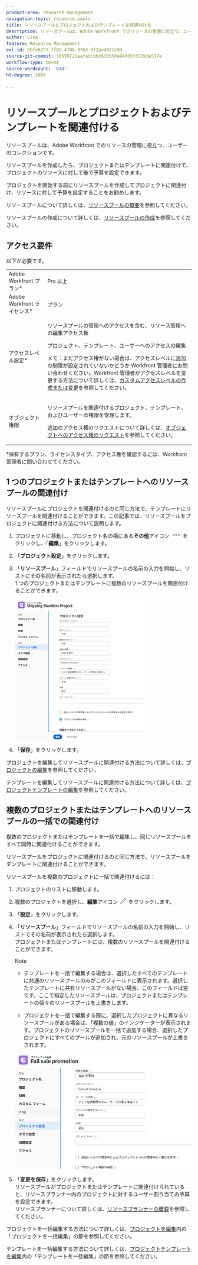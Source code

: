 ```yaml
---
product-area: resource-management
navigation-topic: resource-pools
title: リソースプールとプロジェクトおよびテンプレートを関連付ける
description: リソースプールは、Adobe Workfront でのリソースの管理に役立つ、ユーザーのコレクションです。
author: Lisa
feature: Resource Management
exl-id: bbfe8257-ff02-4f06-9763-3f2ae4871c9d
source-git-commit: 36599722aafadcbbc630650a94005fd73b3e517e
workflow-type: tm+mt
source-wordcount: '644'
ht-degree: 100%

---
```


# リソースプールとプロジェクトおよびテンプレートを関連付ける


<!-- drafted for bulk editing projects: keep this in yellow till this releases to ALL customers - May 1, 2023

Also - take out all the references to Preview and Prod at prod final
-->

<!--<span class="preview">The highlighted information on this page refers to functionality not yet generally available. It is available for all customers in the Preview environment and for a select group of customers in the Production environment.</span>-->


<!--
<p>The sections about how to add resource pools to templates, projects are duplicated from the articles listed in those sections (Editing Projects, Creating a Template, etc).</p>
<p>***I decided to keep these steps here, though, because it's hard to parse through those much lunger articles for just updating this one field.)</p>
-->

リソースプールは、Adobe Workfront でのリソースの管理に役立つ、ユーザーのコレクションです。

リソースプールを作成したら、プロジェクトまたはテンプレートに関連付けて、プロジェクトのリソースに対して後で予算を設定できます。

プロジェクトを開始する前にリソースプールを作成してプロジェクトに関連付け、リソースに対して予算を設定することをお勧めします。

リソースプールについて詳しくは、[リソースプールの概要](../../../resource-mgmt/resource-planning/resource-pools/work-with-resource-pools.md)を参照してください。

リソースプールの作成について詳しくは、[リソースプールの作成](../../../resource-mgmt/resource-planning/resource-pools/create-resource-pools.md)を参照してください。

## アクセス要件

以下が必要です。

<table style="table-layout:auto"> 
 <col> 
 <col> 
 <tbody> 
  <tr> 
   <td role="rowheader">Adobe Workfront プラン*</td> 
   <td> <p>Pro 以上</p> </td> 
  </tr> 
  <tr> 
   <td role="rowheader">Adobe Workfront ライセンス*</td> 
   <td> <p>プラン </p> </td> 
  </tr> 
  <tr> 
   <td role="rowheader">アクセスレベル設定*</td> 
   <td> <p>リソースプールの管理へのアクセスを含む、リソース管理への編集アクセス権</p> <p>プロジェクト、テンプレート、ユーザーへのアクセスの編集</p> <p>メモ：まだアクセス権がない場合は、アクセスレベルに追加の制限が設定されていないかどうか Workfront 管理者にお問い合わせください。Workfront 管理者がアクセスレベルを変更する方法について詳しくは、<a href="../../../administration-and-setup/add-users/configure-and-grant-access/create-modify-access-levels.md" class="MCXref xref">カスタムアクセスレベルの作成または変更</a>を参照してください。</p> </td> 
  </tr> 
  <tr data-mc-conditions=""> 
   <td role="rowheader">オブジェクト権限</td> 
   <td> <p>リソースプールを関連付けるプロジェクト、テンプレート、およびユーザーの権限を管理します。</p> <p>追加のアクセス権のリクエストについて詳しくは、<a href="../../../workfront-basics/grant-and-request-access-to-objects/request-access.md" class="MCXref xref">オブジェクトへのアクセス権のリクエスト</a>を参照してください。</p> </td> 
  </tr> 
 </tbody> 
</table>

&#42;保有するプラン、ライセンスタイプ、アクセス権を確認するには、Workfront 管理者に問い合わせてください。

## 1 つのプロジェクトまたはテンプレートへのリソースプールの関連付け

リソースプールにプロジェクトを関連付けるのと同じ方法で、テンプレートにリソースプールを関連付けることができます。この記事では、リソースプールをプロジェクトに関連付ける方法について説明します。

1. プロジェクトに移動し、プロジェクト名の横にある&#x200B;**その他**&#x200B;アイコン ![](assets/more-icon.png) をクリックし、「**編集**」をクリックします。

1. 「**プロジェクト設定**」をクリックします。

1. 「**リソースプール**」フィールドでリソースプールの名前の入力を開始し、リストにその名前が表示されたら選択します。\
   1 つのプロジェクトまたはテンプレートに複数のリソースプールを関連付けることができます。

   ![](assets/nwe-project-settings-in-edit-project-box-350x380.png)

1. 「**保存**」をクリックします。

プロジェクトを編集してリソースプールに関連付ける方法について詳しくは、[プロジェクトの編集](../../../manage-work/projects/manage-projects/edit-projects.md)を参照してください。

テンプレートを編集してリソースプールに関連付ける方法について詳しくは、[プロジェクトテンプレートの編集](../../../manage-work/projects/create-and-manage-templates/edit-templates.md)を参照してください。

## 複数のプロジェクトまたはテンプレートへのリソースプールの一括での関連付け

複数のプロジェクトまたはテンプレートを一括で編集し、同じリソースプールをすべて同時に関連付けることができます。

リソースプールをプロジェクトに関連付けるのと同じ方法で、リソースプールをテンプレートに関連付けることができます。

リソースプールを複数のプロジェクトに一括で関連付けるには：

1. プロジェクトのリストに移動します。
1. 複数のプロジェクトを選択し、**編集**&#x200B;アイコン ![](assets/edit-icon.png) をクリックします。

1. 「**設定**」をクリックします。
1. 「**リソースプール**」フィールドでリソースプールの名前の入力を開始し、リストでその名前が表示されたら選択します。\
   プロジェクトまたはテンプレートには、複数のリソースプールを関連付けることができます。

   >[!NOTE]
   >
   >* テンプレートを一括で編集する場合は、選択したすべてのテンプレートに共通のリソースプールのみがこのフィールドに表示されます。選択したテンプレートに共有リソースプールがない場合、このフィールドは空です。ここで指定したリソースプールは、プロジェクトまたはテンプレートの個々のリソースプールを上書きします。
   >
   >* プロジェクトを一括で編集する際に、選択したプロジェクトに異なるリソースプールがある場合は、「複数の値」のインジケーターが表示されます。プロジェクトのリソースプールを一括で追加する場合、選択したプロジェクトにすべてのプールが追加され、元のリソースプールが上書きされます。

   ![add_resource_pools_to_multiple_projects.png](assets/add-resource-pools-to-multiple-projects-350x358.png)

1. 「**変更を保存**」をクリックします。\
   リソースプールがプロジェクトまたはテンプレートに関連付けられていると、リソースプランナー内のプロジェクトに対するユーザー割り当ての予算を設定できます。\
   リソースプランナーについて詳しくは、[リソースプランナーの概要](../../../resource-mgmt/resource-planning/get-started-resource-planner.md)を参照してください。

プロジェクトを一括編集する方法について詳しくは、[プロジェクトを編集](../../../manage-work/projects/manage-projects/edit-projects.md)内の「プロジェクトを一括編集」の節を参照してください。

テンプレートを一括編集する方法について詳しくは、[プロジェクトテンプレートを編集](../../../manage-work/projects/create-and-manage-templates/edit-templates.md)内の「テンプレートを一括編集」の節を参照してください。
